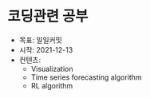# 코딩관련 공부 
- 목표: 일일커밋
- 시작: 2021-12-13
- 컨텐츠: 
  - Visualization
  - Time series forecasting algorithm
  - RL algorithm

